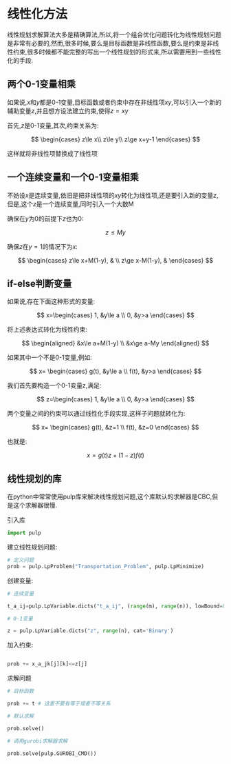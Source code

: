 # 线性化方法

线性规划求解算法大多是精确算法,所以,将一个组合优化问题转化为线性规划问题是非常有必要的,然而,很多时候,要么是目标函数是非线性函数,要么是约束是非线性约束,很多时候都不能完整的写出一个线性规划的形式来,所以需要用到一些线性化的手段.

## 两个0-1变量相乘

如果说,$x$和$y$都是0-1变量,目标函数或者约束中存在非线性项$xy$,可以引入一个新的辅助变量$z$,并且想方设法建立约束,使得$z=xy$

首先,$z$是0-1变量,其次,约束关系为:

$$
\begin{cases}
    z\le x\\
    z\le y\\
    z\ge x+y-1
\end{cases}
$$

这样就将非线性项替换成了线性项

## 一个连续变量和一个0-1变量相乘

不妨设$x$是连续变量,依旧是把非线性项的$xy$转化为线性项,还是要引入新的变量$z$,但是,这个$z$是一个连续变量,同时引入一个大数M

确保在$y$为0的前提下$z$也为0:

$$
z\le My
$$

确保$z$在$y=1$的情况下为$x$:

$$
\begin{cases} z\le x+M(1-y), &  \\ z\ge x-M(1-y), &  \end{cases}
$$


## if-else判断变量

如果说,存在下面这种形式的变量:

$$
x=\begin{cases} 1, &y\le a  \\ 0, &y>a  \end{cases}
$$

将上述表达式转化为线性约束:

$$
\begin{aligned}
&x\le a+M(1-y) \\
&x\ge a-My
\end{aligned}
$$

如果其中一个不是0-1变量,例如:

$$
x=
\begin{cases} g(t), &y\le a  \\ f(t), &y>a  \end{cases}
$$

我们首先要构造一个0-1变量z,满足:

$$
z=\begin{cases} 1, &y\le a  \\ 0, &y>a  \end{cases}
$$

两个变量之间的约束可以通过线性化手段实现,这样子问题就转化为:

$$
x=
\begin{cases} g(t), &z=1  \\ f(t), &z=0 \end{cases}
$$

也就是:

$$
x=g(t)z+(1-z)f(t)
$$

## 线性规划的库

在python中常常使用pulp库来解决线性规划问题,这个库默认的求解器是CBC,但是这个求解器很慢.

引入库

```python
import pulp
```

建立线性规划问题:

```python
# 定义问题
prob = pulp.LpProblem("Transportation_Problem", pulp.LpMinimize)
```

创建变量:

```python
# 连续变量

t_a_ij=pulp.LpVariable.dicts("t_a_ij", (range(m), range(n)), lowBound=0, cat='Continuous')

# 0-1变量

z = pulp.LpVariable.dicts("z", range(n), cat='Binary')
```

加入约束:

```python

prob += x_a_jk[j][k]<=z[j]
```

求解问题

```python
# 目标函数

prob += t # 这里不要有等于或者不等关系

# 默认求解

prob.solve()

# 调用gurobi求解器求解

prob.solve(pulp.GUROBI_CMD())

```